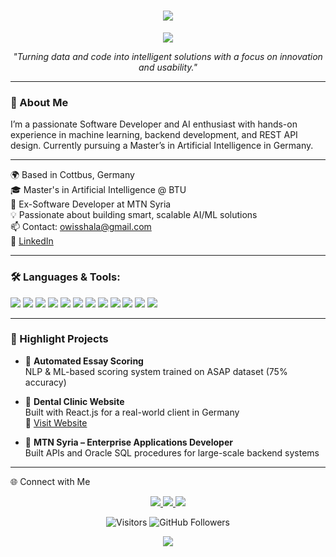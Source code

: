 <h1 align="center"> 
  <img src="https://readme-typing-svg.demolab.com?font=Fira+Code&weight=600&size=30&duration=2500&pause=800&color=36BCF7&center=true&vCenter=true&width=600&lines=Hi%2C+I'm+Hala+Owiss!+%F0%9F%91%8B;AI+Developer+%7C+Software+Engineer" /> 
</h1>
<p align="center"> <img src="https://capsule-render.vercel.app/api?type=waving&color=0:36BCF7,100:F75C7E&height=200&section=header&text=Hala%20Owiss&fontSize=50&fontColor=FFFFFF" /> </p>
<p align="center"> <em>"Turning data and code into intelligent solutions with a focus on innovation and usability."</em> </p>

---

### 🚀 About Me
I’m a passionate Software Developer and AI enthusiast with hands-on experience in machine learning, backend development, and REST API design.
Currently pursuing a Master’s in Artificial Intelligence in Germany.

---

🌍 Based in Cottbus, Germany  
🎓 Master's in Artificial Intelligence @ BTU  
💼 Ex-Software Developer at MTN Syria  
💡 Passionate about building smart, scalable AI/ML solutions  
📫 Contact: owisshala@gmail.com  
🔗 [LinkedIn](https://www.linkedin.com/in/halaowiss)

---

### 🛠️ Languages & Tools:

<p align="left">
  <img src="https://img.shields.io/badge/Python-3776AB?style=flat&logo=python&logoColor=white" />
  <img src="https://img.shields.io/badge/Java-007396?style=flat&logo=java&logoColor=white" />
  <img src="https://img.shields.io/badge/Spring_Boot-6DB33F?style=flat&logo=spring-boot&logoColor=white" />
  <img src="https://img.shields.io/badge/React-20232A?style=flat&logo=react&logoColor=61DAFB" />
  <img src="https://img.shields.io/badge/Flutter-02569B?style=flat&logo=flutter&logoColor=white" />
  <img src="https://img.shields.io/badge/SQL-003B57?style=flat&logo=postgresql&logoColor=white" />
  <img src="https://img.shields.io/badge/TensorFlow-FF6F00?style=flat&logo=tensorflow&logoColor=white" />
  <img src="https://img.shields.io/badge/PyTorch-EE4C2C?style=flat&logo=pytorch&logoColor=white" />
  <img src="https://img.shields.io/badge/Scikit--learn-F7931E?style=flat&logo=scikit-learn&logoColor=white" />
  <img src="https://img.shields.io/badge/Numpy-013243?style=flat&logo=numpy&logoColor=white" />
  <img src="https://img.shields.io/badge/Pandas-150458?style=flat&logo=pandas&logoColor=white" />
  <img src="https://img.shields.io/badge/Seaborn-3776AB?style=flat&logo=python&logoColor=white" />
</p>

---

### 📌 Highlight Projects

- 📝 **Automated Essay Scoring**  
  NLP & ML-based scoring system trained on ASAP dataset (75% accuracy)

- 🦷 **Dental Clinic Website**  
  Built with React.js for a real-world client in Germany  
  🔗 [Visit Website](https://zahnzentrum-koenigslutter.de)

- 🏢 **MTN Syria – Enterprise Applications Developer**  
  Built APIs and Oracle SQL procedures for large-scale backend systems


---

🌐 Connect with Me
<p align="center"> <a href="https://www.linkedin.com/in/halaowiss/"> <img src="https://img.shields.io/badge/-LinkedIn-0A66C2?style=for-the-badge&logo=LinkedIn&logoColor=white" /> </a> <a href="https://github.com/HalaOwiss"> <img src="https://img.shields.io/badge/-GitHub-171515?style=for-the-badge&logo=GitHub&logoColor=white" /> </a> <a href="mailto:owisshala@gmail.com"> <img src="https://img.shields.io/badge/-Email-D14836?style=for-the-badge&logo=Gmail&logoColor=white" /> </a> </p>
<p align="center"> <img src="https://visitor-badge.laobi.icu/badge?page_id=HalaOwiss.HalaOwiss" alt="Visitors"> <img src="https://img.shields.io/github/followers/HalaOwiss?label=Follow&style=social" alt="GitHub Followers"> </p>
<p align="center"> <img src="https://capsule-render.vercel.app/api?type=waving&color=0:F75C7E,100:36BCF7&height=200&section=footer"/> </p>
